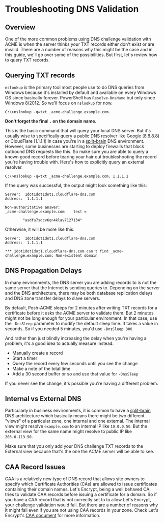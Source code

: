 # Troubleshooting DNS Validation

## Overview

One of the more common problems using DNS challenge validation with ACME is when the server thinks your TXT records either don't exist or are invalid. There are a number of reasons why this might be the case and in this guide, we'll go over some of the possibilities. But first, let's review how to query TXT records.

## Querying TXT records

`nslookup` is the primary tool most people use to do DNS queries from Windows because it's installed by default and available on every Windows OS since basically forever. PowerShell has `Resolve-DnsName` but only since Windows 8/2012. So we'll focus on `nslookup` for now.

```
C:\>nslookup -q=txt _acme-challenge.example.com.
```

**Don't forget the final `.` on the domain name.**

This is the basic command that will query your local DNS server. But it's usually wise to specifically query a public DNS resolver like Google (8.8.8.8) or CloudFlare (1.1.1.1) in case you're in a [split-brain](https://en.wikipedia.org/wiki/Split-horizon_DNS) DNS environment. However, some businesses are starting to deploy firewalls that block outbound DNS requests like this. So make sure you are able to query a known good record before tearing your hair out troubleshooting the record you're having trouble with. Here's how to explicitly query an external resolver.

```
C:\>nslookup -q=txt _acme-challenge.example.com. 1.1.1.1
```

If the query was successful, the output might look something like this:

```
Server:  1dot1dot1dot1.cloudflare-dns.com
Address:  1.1.1.1

Non-authoritative answer:
_acme-challenge.example.com    text =

        "asdfa7sdcv6qn4klav7127134"
```

Otherwise, it will be more like this:
```
Server:  1dot1dot1dot1.cloudflare-dns.com
Address:  1.1.1.1

*** 1dot1dot1dot1.cloudflare-dns.com can't find _acme-challenge.example.com: Non-existent domain
```

## DNS Propagation Delays

In many environments, the DNS server you are adding records to is not the same server that the Internet is sending queries to. Depending on the server and the DNS architecture, there may be both database replication delays and DNS zone transfer delays to slave servers.

By default, Posh-ACME sleeps for 2 minutes after writing TXT records for a certificate before it asks the ACME server to validate them. But 2 minutes might not be long enough for your particular environment. In that case, use the `-DnsSleep` parameter to modify the default sleep time. It takes a value in seconds. So if you needed 5 minutes, you'd use `-DnsSleep 300`.

And rather than just blindly increasing the delay when you're having a problem, it's a good idea to actually measure instead.

- Manually create a record
- Start a timer
- Query the record every few seconds until you see the change
- Make a note of the total time
- Add a 30 second buffer or so and use that value for `-DnsSleep`

If you never see the change, it's possible you're having a different problem.

## Internal vs External DNS

Particularly in business environments, it is common to have a [split-brain](https://en.wikipedia.org/wiki/Split-horizon_DNS) DNS architecture which basically means there might be two different "views" of a particular zone, one internal and one external. The internal view might resolve `example.com` to an internal IP like `10.0.0.50`. But the external view for the same name might resolve to public IP like `203.0.113.50`.

Make sure that you only add your DNS challenge TXT records to the External view because that's the one the ACME server will be able to see.

## CAA Record Issues

CAA is a relatively new type of DNS record that allows site owners to specify which Certificate Authorities (CAs) are allowed to issue certificates containing their domain names. Let's Encrypt, being a well behaved CA, tries to validate CAA records before issuing a certificate for a domain. So if you have a CAA record that is not correctly set to to allow Let's Encrypt, your challenge validation would fail. But there are a number of reasons why it might fail even if you are not using CAA records in your zone. Check Let's Encrypt's [CAA document](https://letsencrypt.org/docs/caa/) for more information.
